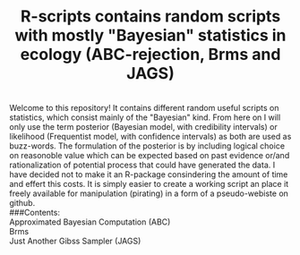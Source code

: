 <h1 align="center">R-scripts contains random scripts with mostly "Bayesian" statistics in ecology (ABC-rejection, Brms and JAGS) </h1>
  <br />
Welcome to this repository! It contains different random useful scripts on statistics, which consist mainly of the "Bayesian" kind. From here on
I will only use the term posterior (Bayesian model, with credibility intervals) or likelihood (Frequentist model, with confidence intervals) as
both are used as buzz-words. The formulation of the posterior is by including logical choice on reasonoble value which can be expected based on past evidence 
or/and rationalization of potential process that could have generated the data. I have decided not to make it an R-package consindering 
the amount of time and effert this costs. It is simply easier to create a working script an place it freely available for manipulation (pirating) 
in a form of a pseudo-webiste on github.
  <br />
  </div>
###Contents:<br />
      Approximated Bayesian Computation (ABC)<br />
      Brms<br />
      Just Another Gibss Sampler (JAGS)<br />
